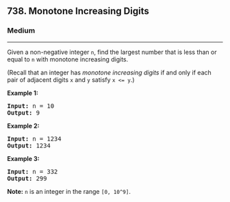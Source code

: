 <h2>738. Monotone Increasing Digits</h2><h3>Medium</h3><hr><div><p>Given a non-negative integer <code>n</code>, find the largest number that is less than or equal to <code>n</code> with monotone increasing digits.</p>

<p>(Recall that an integer has <i>monotone increasing digits</i> if and only if each pair of adjacent digits <code>x</code> and <code>y</code> satisfy <code>x &lt;= y</code>.)</p>

<p><b>Example 1:</b></p>

<pre><b>Input:</b> n = 10
<b>Output:</b> 9
</pre>

<p><b>Example 2:</b></p>

<pre><b>Input:</b> n = 1234
<b>Output:</b> 1234
</pre>

<p><b>Example 3:</b></p>

<pre><b>Input:</b> n = 332
<b>Output:</b> 299
</pre>

<p><b>Note:</b> <code>n</code> is an integer in the range <code>[0, 10^9]</code>.</p>
</div>